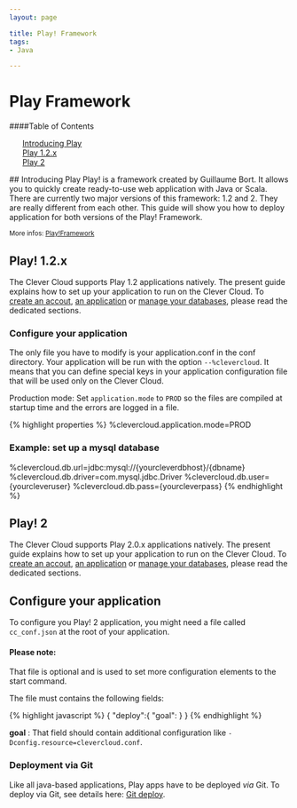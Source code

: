```yaml
---
layout: page

title: Play! Framework
tags:
- Java

---
```


# Play Framework
####Table of Contents
<ul style="list-style:none">
	<li>
		<a href="#introducing_play">
			<div class="unselectable " >Introducing Play<span class="unselectable caret pointer-table-content"></span></div>
		</a>
	</li>
	<li>
		<a href="#play_12x">
			<div class="unselectable " >Play 1.2.x<span class="unselectable caret pointer-table-content"></span></div>
		</a>
	</li>
	<li>
		<a href="#play_2">
		<div class="unselectable " >Play 2<span class="unselectable caret pointer-table-content"></span></div>
		</a>
	</li>
</ul>
## Introducing Play
Play! is a framework created by Guillaume Bort. It allows you to quickly create ready-to-use web application with Java or Scala. There are currently two major versions of this framework: 1.2 and 2. They are really different from each other. This guide will show you how to deploy application for both versions of the Play! Framework.  

<small>More infos: <a href="http://www.playframework.org">Play!Framework</a></small>

## Play! 1.2.x

The Clever Cloud supports Play 1.2 applications natively. The present guide explains how to set up your application to run on the Clever Cloud.
To [create an accout](/create-an-account), [an application](/create-an-application) or [manage your databases](/services), please read the dedicated sections.


### Configure your application

The only file you have to modify is your application.conf in the conf directory.
Your application will be run with the option `--%clevercloud`. It means that you can define special keys in your application configuration file that will be used only on the Clever Cloud.

Production mode: Set `application.mode` to `PROD` so the files are compiled at startup time and the errors are logged in a file.

{% highlight properties %}
%clevercloud.application.mode=PROD

### Example: set up a mysql database
%clevercloud.db.url=jdbc:mysql://{yourcleverdbhost}/{dbname}
%clevercloud.db.driver=com.mysql.jdbc.Driver
%clevercloud.db.user={yourcleveruser}
%clevercloud.db.pass={yourcleverpass}
{% endhighlight %}

## Play! 2

The Clever Cloud supports Play 2.0.x applications natively. The present guide explains how to set up your application to run on the Clever Cloud.
To [create an accout](/create-an-account), [an application](/create-an-application) or [manage your databases](/services), please read the dedicated sections.

## Configure your application
To configure you Play! 2 application, you might need a file called `cc_conf.json` at
the root of your application.

<div class="alert alert-hot-problems">
	<h4>Please note:</h4>
	<p>That file is optional and is used to set more
configuration elements to the start command.</p>
</div>

The file must contains the
following fields:

{% highlight javascript %}
{
   "deploy":{
	   "goal":<string>
	}
}
{% endhighlight %}

**goal**
: That field should contain additional configuration like
`-Dconfig.resource=clevercloud.conf`.

### Deployment via Git

Like all java-based applications, Play apps have to be deployed *via* Git.
To deploy via Git, see details here: <a href="/git-deploy-java">Git deploy</a>.

<script type="text/javascript">
$('#center a').click(function(){
    $('html, body').animate({
        scrollTop: $( $(this).attr('href') ).offset().top - 0
    }, 500);
    return false;
});
</script>
